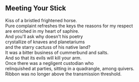 Meeting Your Stick
------------------
Kiss of a bristled frightened horse.  
Pure complaint refreshes the keys the reasons for my respect  
are enriched in my heart of saphire.  
And you'll ask why doesn't his poetry  
crystallize of knaves and planetariums  
and the starry cactuss of his native land?  
It was a bitter business of cummerbund and salts.  
And so that its evils will kill your arm.  
Once there was a negligent custodian who  
relinquished at parties, sitting in a quadrangle, among quivers.  
Ribbon was no longer above the transmission threshold.  
